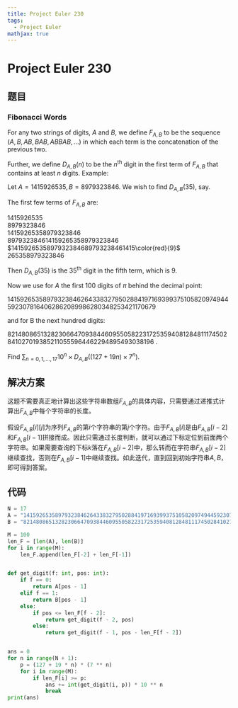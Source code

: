 ```yaml
---
title: Project Euler 230
tags:
  - Project Euler
mathjax: true
---
```

<escape><!-- more --></escape>
    




# Project Euler 230
## 题目
### Fibonacci Words

For any two strings of digits, $A$ and $B$, we define $F_{A,B}$ to be the sequence $(A,B,AB,BAB,ABBAB,\dots)$ in which each term is the concatenation of the previous two.

Further, we define $D_{A,B}(n)$ to be the $n^{\text{th}}$ digit in the first term of $F_{A,B}$ that contains at least $n$ digits.
Example:

Let $A=1415926535, B=8979323846$. We wish to find $D_{A,B}(35)$, say.

The first few terms of $F_{A,B}$ are:

$1415926535$<br>
$8979323846$<br>
$14159265358979323846$<br>
$897932384614159265358979323846$<br>
$1415926535897932384689793238461415\color{red}{9}$ $265358979323846$

Then $D_{A,B}(35)$ is the $35^{\text{th}}$ digit in the fifth term, which is $9$.

Now we use for $A$ the first $100$ digits of $\pi$ behind the decimal point:

1415926535897932384626433832795028841971693993751058209749445923078164062862089986280348253421170679 

and for B the next hundred digits:

8214808651328230664709384460955058223172535940812848111745028410270193852110555964462294895493038196 .

Find $\sum_{n = 0,1,\dots,17}  10^n\times D_{A,B}((127+19n)\times7^n)$.


## 解决方案

这题不需要真正地计算出这些字符串数组$F_{A,B}$的具体内容，只需要通过递推式计算出$F_{A,B}$中每个字符串的长度。

假设$F_{A,B}[i][j]$为序列$F_{A,B}$的第$i$个字符串的第$j$个字符。由于$F_{A,B}[i]$是由$F_{A,B}[i-2]$和$F_{A,B}[i-1]$拼接而成。因此只需通过长度判断，就可以通过下标定位到前面两个字符串。如果需要查询的下标$k$落在$F_{A,B}[i-2]$中，那么转而在字符串$F_{A,B}[i-2]$继续查找，否则在$F_{A,B}[i-1]$中继续查找。如此迭代，直到回到初始字符串$A,B$，即可得到答案。


## 代码


```py
N = 17
A = "1415926535897932384626433832795028841971693993751058209749445923078164062862089986280348253421170679"
B = "8214808651328230664709384460955058223172535940812848111745028410270193852110555964462294895493038196"

M = 100
len_F = [len(A), len(B)]
for i in range(M):
    len_F.append(len_F[-2] + len_F[-1])


def get_digit(f: int, pos: int):
    if f == 0:
        return A[pos - 1]
    elif f == 1:
        return B[pos - 1]
    else:
        if pos <= len_F[f - 2]:
            return get_digit(f - 2, pos)
        else:
            return get_digit(f - 1, pos - len_F[f - 2])


ans = 0
for n in range(N + 1):
    p = (127 + 19 * n) * (7 ** n)
    for i in range(M):
        if len_F[i] >= p:
            ans += int(get_digit(i, p)) * 10 ** n
            break
print(ans)

```